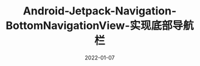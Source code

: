 ---
title: Android-Jetpack-Navigation-BottomNavigationView-实现底部导航栏
tags: [Jetpack,Navigation,Android,移动端]
categories: Android
date: 2022-01-07
updated:  2022-01-07
description:    基于Jetpack-Navigation-BottomNavigationView-实现底部导航栏
top_img: https://static.runoob.com/images/mix/life-code-typography-hd-wallpaper-1920x1080-7168.jpg
cover: https://static.runoob.com/images/mix/life-code-typography-hd-wallpaper-1920x1080-7168.jpg
connents: 
aside: false
--- 